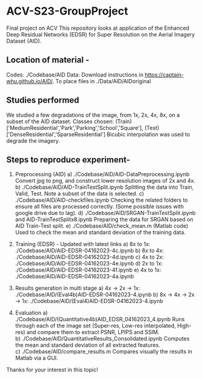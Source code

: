 # ACV-S23-GroupProject
Final project on ACV
This repository looks at application of the Enhanced Deep Residual Networks (EDSR) for Super Resolution on the Aerial Imagery Dataset (AID).

## Location of material - 
Codes: ./Codebase/AID
Data: Download instructions in https://captain-whu.github.io/AID/. To place files in ./Data/AID/AIDoriginal

## Studies performed
We studied a few degradations of the image, from 1x, 2x, 4x, 8x, on a subset of the AID dataset.
Classes chosen: 
(Train) ['MediumResidential','Park','Parking','School','Square'],
(Test) ['DenseResidential','SparseResidential']
Bicubic interpolation was used to degrade the imagery.	
   
## Steps to reproduce experiment- 
1) Preprocessing (AID)
	a) ./Codebase/AID/AID-DataPreprocessing.ipynb
		Convert jpg to png, and construct lower resolution images of 2x and 4x.
	b) ./Codebase/AID/AID-TrainTestSplit.ipynb
		Splitting the data into Train, Valid, Test. Note a subset of the data is selected.
	c) ./Codebase/AID/AID-checkfiles.ipynb
		Checking the related folders to ensure all files are processed correctly. (Some possible issues with google drive due to lag).
	d) ./Codebase/AID/SRGAN-TrainTestSplit.ipynb and AID-TrainTestSplitx8.ipynb
		Preparing the data for SRGAN based on AID Train-Test split. 
	e) ./Codebase/AID/check_mean.m
		(Matlab code) Used to check the mean and standard deviation of the training data.

2) Training (EDSR) - Updated with latest links
a) 8x to 1x: ./Codebase/AID/AID-EDSR-04162023-4c.ipynb
b) 8x to 4x: ./Codebase/AID/AID-EDSR-04162023-4d.ipynb
c) 4x to 2x: ./Codebase/AID/AID-EDSR-04162023-4e.ipynb
d) 2x to 1x: ./Codebase/AID/AID-EDSR-04162023-4f.ipynb
e) 4x to 1x: ./Codebase/AID/AID-EDSR-04162023-4a.ipynb

3) Results generation in multi stage
a) 4x -> 2x -> 1x: ./Codebase/AID/(Eval4b)AID-EDSR-04162023-4.ipynb
b) 8x -> 4x -> 2x -> 1x: ./Codebase/AID/(Eval4)AID-EDSR-04162023-4.ipynb 

4) Evaluation
  a) ./Codebase/AID/(Quantitative4b)AID_EDSR_04162023_4.ipynb
    Runs through each of the image set (Super-res, Low-res interpolated, High-res) and compare them to extract PSNR, LPIPS and SSIM.  
  b) ./Codebase/AID/QuantitativeResults_Consolidated.ipynb
    Computes the mean and standard deviation of all extracted features.  
  c) ./Codebase/AID/compare_results.m
    Compares visually the results in Matlab via a GUI.

Thanks for your interest in this topic!


